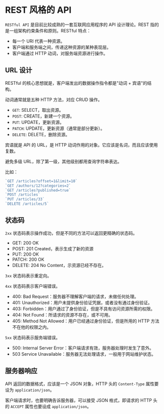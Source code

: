 # REST 风格的 API

`RESTful API` 是目前比较成熟的一套互联网应用程序的 API 设计理论。REST 指的是一组架构约束条件和原则。RESTful 特点：

+ 每一个 URI 代表一种资源。
+ 客户端和服务端之间，传递这种资源的某种表现层。
+ 客户端通过 HTTP 动词，对服务端资源进行操作。

## URL 设计

RESTful 的核心思想就是，客户端发出的数据操作指令都是"动词 + 宾语"的结构。

动词通常就是五种 HTTP 方法，对应 CRUD 操作。

+ `GET`: SELECT，取出资源。
+ `POST`: CREATE，新建一个资源。
+ `PUT`: UPDATE，更新资源。
+ `PATCH`: UPDATE，更新资源（通常是部分更新）。
+ `DELETE`: DELETE，删除资源。

宾语就是 API 的 URL，是 HTTP 动词作用的对象。它应该是名词，而且应该使用复数。

避免多级 URL，除了第一级，其他级别都用查询字符串表达。

比如：

```js
`GET /articles?offset=1&limit=10`
`GET /authors/12?categories=2`
`GET /articles?published=true`
`POST /articles`
`PUT /articles/33`
`DELETE /articles/5`
```

## 状态码

`2xx` 状态码表示操作成功，但是不同的方法可以返回更精确的状态码。

+ GET: 200 OK
+ POST: 201 Created，表示生成了新的资源
+ PUT: 200 OK
+ PATCH: 200 OK
+ DELETE: 204 No Content，示资源已经不存在。

`3xx` 状态码表示重定向。

`4xx` 状态码表示客户端错误。

+ 400: Bad Request：服务器不理解客户端的请求，未做任何处理。
+ 401: Unauthorized：用户未提供身份验证凭据，或者没有通过身份验证。
+ 403: Forbidden：用户通过了身份验证，但是不具有访问资源所需的权限。
+ 404: Not Found：所请求的资源不存在，或不可用。
+ 405: Method Not Allowed：用户已经通过身份验证，但是所用的 HTTP 方法不在他的权限之内。

`5xx` 状态码表示服务端错误。

+ 500: Internal Server Error：客户端请求有效，服务器处理时发生了意外。
+ 503 Service Unavailable：服务器无法处理请求，一般用于网站维护状态。

## 服务器响应

API 返回的数据格式，应该是一个 JSON 对象，HTTP 头的 `Content-Type` 属性要设为 `application/json`。

客户端请求时，也要明确告诉服务器，可以接受 JSON 格式，即请求的 HTTP 头的 `ACCEPT` 属性也要设成 `application/json`。
